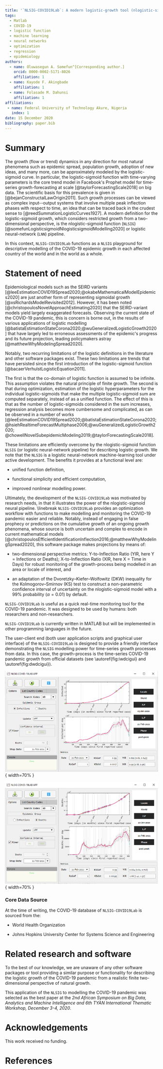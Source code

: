 ```yaml
---
title: '`NLSIG-COVID19Lab`: A modern logistic-growth tool (nlogistic-sigmoid) for descriptively modelling the dynamics of the COVID-19 pandemic process'
tags:
  - Matlab
  - COVID-19
  - logistic function
  - machine learning
  - neural networks
  - optimization
  - regression
  - epidemiology
authors:
  - name: Oluwasegun A. Somefun^[Corresponding author.]
    orcid: 0000-0002-5171-8026
    affiliation: 1
  - name: Kayode F. Akingbade
    affiliation: 1
  - name: Folasade M. Dahunsi
    affiliation: 1
affiliations:
 - name: Federal University of Technology Akure, Nigeria
   index: 1
date: 15 December 2020
bibliography: paper.bib
---
```


# Summary

The growth (flow or trend) dynamics in any direction for most natural phenomena such as epidemic spread, population growth, 
adoption of new ideas, and many more, can be approximately modeled by the logistic-sigmoid curve. 
In particular, the logistic-sigmoid function with time-varying parameters is the core trend 
model in Facebook's Prophet model for time-series growth-forecasting 
at scale [@taylorForecastingScale2018] on big data. 
The scientific basis for this prevalence is given in [@bejanConstructalLawOrigin2011]. 
Such growth processes can be viewed as complex input--output systems that involve 
multiple peak inflection phases with respect to time, an idea that 
can be traced back in the crudest sense to [@reedSummationLogisticCurves1927]. A modern definition for the logistic-sigmoid growth, which considers restricted growth from  a two-dimensional perspective, is the nlogistic-sigmoid function (`NLSIG`) [@somefunLogisticsigmoidNlogisticsigmoidModelling2020] 
or logistic neural-network (`LNN`) pipeline. 

In this context, `NLSIG-COVID19Lab` functions as a `NLSIG` playground for descriptive modelling 
of the COVID-19 epidemic growth in each affected country of the world and in the world as a whole. 


# Statement of need

Epidemiological models such as the SEIRD variants 
[@leeEstimationCOVID19Spread2020;@okabeMathematicalModelEpidemics2020] are just another form of representing sigmoidal growth [@xsRichardsModelRevisited2012]. However, it has been noted 
[@christopoulosNovelApproachEstimating2020] that the SEIRD-variant models yield largely exaggerated forecasts. 
Observing the current state of the COVID-19 pandemic, this is concern is borne out, in 
the results of various applications of logistic modelling [@batistaEstimationStateCorona2020;@wuGeneralizedLogisticGrowth2020]
that have largely led to erroneous assessments of the epidemic's progress and its future projection, leading policymakers astray [@matthewWhyModelingSpread2020]. 

Notably, two recurring limitations of the logistic definitions in the literature and other software packages exist. These two limitations are trends that have persisted since the first introduction of the logistic-sigmoid function [@bacaerVerhulstLogisticEquation2011]. 

The first is that the co-domain of logistic function is assumed to be infinite. This assumption violates the natural principle of finite growth. 
The second is that during optimization, estimation of the logistic hyperparameters  for the individual logistic-sigmoids that make the multiple logistic-sigmoid sum are computed separately, instead of as a unified function. The effect of this is that as the number of logistic-sigmoids 
considered in the sum increases, regression analysis becomes more cumbersome and complicated, as can be observed in a number of works [@leeEstimationCOVID19Spread2020;@batistaEstimationStateCorona2020;
@hsiehRealtimeForecastMultiphase2006;@wuGeneralizedLogisticGrowth2020;
@chowellNovelSubepidemicModeling2019;@taylorForecastingScale2018]. 

These limitations are efficiently overcome by the nlogistic-sigmoid function `NLSIG` (or logistic neural-network pipeline) for describing logistic growth. We note that the `NLSIG` is a logistic neural-network machine-learning tool under active development. The benefits it provides at a functional level are:
	
 - unified function definition,
 
 - functional simplicity and efficient computation,
	
 - improved nonlinear modelling power.
		
Ultimately, the development of the `NLSIG-COVID19Lab` was motivated by research needs, in that it 
illustrates the power of the nlogistic-sigmoid neural pipeline. \linebreak `NLSIG-COVID19Lab` provides an optimization workflow with functions to make modelling and monitoring the COVID-19 pandemic easier and reliable. Notably, instead of engaging in false prophecy 
or predictions on the cumulative growth of an ongoing growth phenomena, whose source is both uncertain and 
complex to encode in current mathematical models [@christopoulosEfficientIdentificationInflection2016;@matthewWhyModelingSpread2020], this software package makes projections by means of:

- two-dimensional perspective metrics: Y-to-Inflection Ratio (YIR, here Y = Infections or Deaths); X-to-Inflection Ratio (XIR, here X = Time in Days) for robust monitoring of the growth-process being modelled in an area or locale of interest, and

- an adaptation of the Dvoretzky–Kiefer–Wolfowitz (DKW) inequality for the Kolmogorov–Smirnov (KS) test to construct a non-parametric confidence interval of uncertainty on the nlogistic-sigmoid model with a 99% probability ($\alpha=0.01$) by default. 

`NLSIG-COVID19Lab` is useful as a quick real-time monitoring tool for the COVID-19 pandemic. It was designed to be used by humans: both researchers and non-researchers. 

`NLSIG-COVID19Lab` is currently written in MATLAB but will be implemented in other programming languages in the future. 
 
The user-client end (both user application scripts and graphical user interface) of the `NLSIG-COVID19Lab` 
is designed to provide a friendly interface demonstrating the `NLSIG` modelling power for time-series growth processes from data. 
In this case, the growth-process is the time-series COVID-19 pandemic growth from official datasets (see \autoref{fig:iwdcigui} and \autoref{fig:dwdcigui}).

![GUI Layout showing the Total COVID-19 Infections in the World. \label{fig:iwdcigui}](inf_wd_ci_gui.png){ width=70% } 

![GUI Layout showing the Total COVID-19 Deaths in the World. \label{fig:dwdcigui}](dth_wd_ci_gui.png){ width=70% } 


### Core Data Source
At the time of writing, the COVID-19 database of `NLSIG-COVID19Lab` is sourced from the:

* World Health Organization

* Johns Hopkins University Center for Systems Science and Engineering


<!-- # Mathematics

Single dollars ($) are required for inline mathematics e.g. $f(x) = e^{\pi/x]$

Double dollars make self-standing equations:

$$\Theta(x) = \left\{\begin{array]{l]
0\textrm{ if ] x < 0\cr
1\textrm{ else]
\end{array]\right.$$

You can also use plain \LaTeX for equations
\begin{equation]\label{eq:fourier]
\hat f(\omega) = \int_{-\infty]^{\infty] f(x) e^{i\omega x] dx
\end{equation]
and refer to \autoref{eq:fourier] from text.
 -->

# Related research and software

To the best of our knowledge, we are unaware of any other software packages or tool providing a similar purpose or functionality for describing the logistic growth of the COVID-19 pandemic from a realistic finite two-dimensional perspective of natural growth.

This application of the `NLSIG` to modelling the COVID-19 pandemic was selected as the best paper at the *2nd African Symposium on Big Data, Analytics and Machine Intelligence and 6th TYAN International Thematic Workshop, December 3-4, 2020*.


# Acknowledgements

This work received no funding. 

# References
